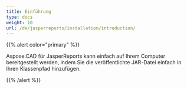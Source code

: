 ```yaml
---
title: Einführung
type: docs
weight: 10
url: /de/jasperreports/installation/introduction/
---
```


{{% alert color="primary" %}}

Aspose.CAD für JasperReports kann einfach auf Ihrem Computer bereitgestellt werden, indem Sie die veröffentlichte JAR-Datei einfach in Ihren Klassenpfad hinzufügen.

{{% /alert %}}
